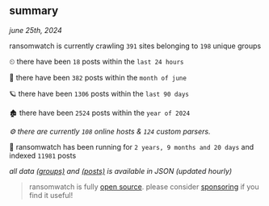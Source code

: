 
## summary
_june 25th, 2024_

ransomwatch is currently crawling `391` sites belonging to `198` unique groups

⏲ there have been `18` posts within the `last 24 hours`

🦈 there have been `382` posts within the `month of june`

🪐 there have been `1306` posts within the `last 90 days`

🏚 there have been `2524` posts within the `year of 2024`

_⚙️ there are currently `108` online hosts & `124` custom parsers._

🦕 ransomwatch has been running for `2 years, 9 months and 20 days` and indexed `11981` posts

_all data  [(groups)](http://ransomwhat.telemetry.ltd/groups) and [(posts)](http://ransomwhat.telemetry.ltd/posts) is available in JSON (updated hourly)_

> ransomwatch is fully [open source](https://github.com/joshhighet/ransomwatch#ransomwatch--). please consider [sponsoring](https://github.com/sponsors/joshhighet) if you find it useful!
